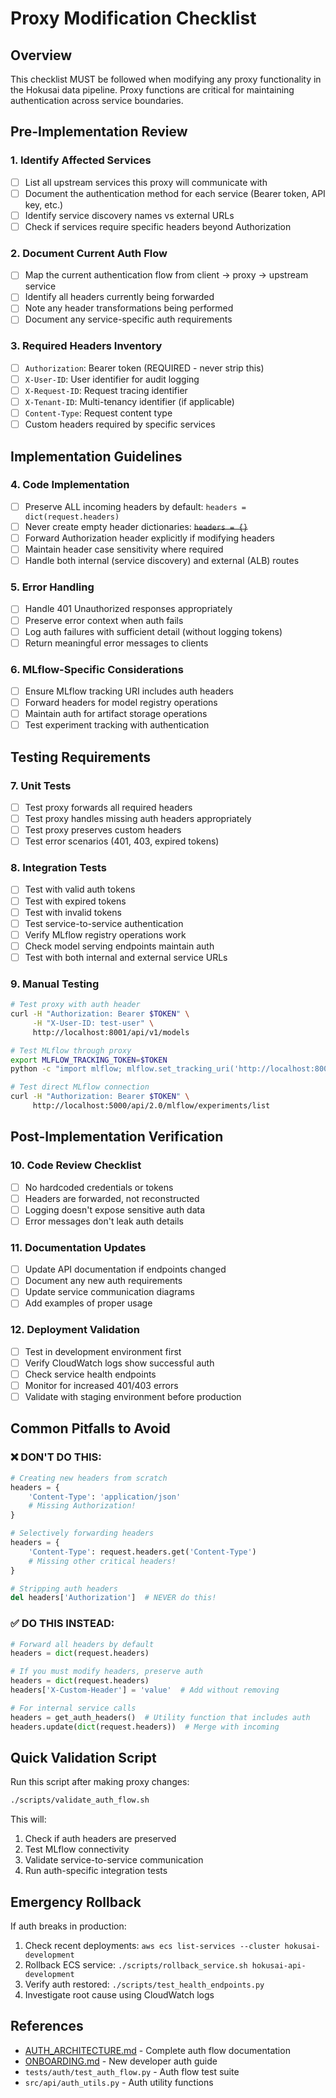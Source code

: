 # Proxy Modification Checklist

## Overview
This checklist MUST be followed when modifying any proxy functionality in the Hokusai data pipeline. Proxy functions are critical for maintaining authentication across service boundaries.

## Pre-Implementation Review

### 1. Identify Affected Services
- [ ] List all upstream services this proxy will communicate with
- [ ] Document the authentication method for each service (Bearer token, API key, etc.)
- [ ] Identify service discovery names vs external URLs
- [ ] Check if services require specific headers beyond Authorization

### 2. Document Current Auth Flow
- [ ] Map the current authentication flow from client → proxy → upstream service
- [ ] Identify all headers currently being forwarded
- [ ] Note any header transformations being performed
- [ ] Document any service-specific auth requirements

### 3. Required Headers Inventory
- [ ] `Authorization`: Bearer token (REQUIRED - never strip this)
- [ ] `X-User-ID`: User identifier for audit logging
- [ ] `X-Request-ID`: Request tracing identifier
- [ ] `X-Tenant-ID`: Multi-tenancy identifier (if applicable)
- [ ] `Content-Type`: Request content type
- [ ] Custom headers required by specific services

## Implementation Guidelines

### 4. Code Implementation
- [ ] Preserve ALL incoming headers by default: `headers = dict(request.headers)`
- [ ] Never create empty header dictionaries: ~~`headers = {}`~~
- [ ] Forward Authorization header explicitly if modifying headers
- [ ] Maintain header case sensitivity where required
- [ ] Handle both internal (service discovery) and external (ALB) routes

### 5. Error Handling
- [ ] Handle 401 Unauthorized responses appropriately
- [ ] Preserve error context when auth fails
- [ ] Log auth failures with sufficient detail (without logging tokens)
- [ ] Return meaningful error messages to clients

### 6. MLflow-Specific Considerations
- [ ] Ensure MLflow tracking URI includes auth headers
- [ ] Forward headers for model registry operations
- [ ] Maintain auth for artifact storage operations
- [ ] Test experiment tracking with authentication

## Testing Requirements

### 7. Unit Tests
- [ ] Test proxy forwards all required headers
- [ ] Test proxy handles missing auth headers appropriately
- [ ] Test proxy preserves custom headers
- [ ] Test error scenarios (401, 403, expired tokens)

### 8. Integration Tests
- [ ] Test with valid auth tokens
- [ ] Test with expired tokens
- [ ] Test with invalid tokens
- [ ] Test service-to-service authentication
- [ ] Verify MLflow registry operations work
- [ ] Check model serving endpoints maintain auth
- [ ] Test with both internal and external service URLs

### 9. Manual Testing
```bash
# Test proxy with auth header
curl -H "Authorization: Bearer $TOKEN" \
     -H "X-User-ID: test-user" \
     http://localhost:8001/api/v1/models

# Test MLflow through proxy
export MLFLOW_TRACKING_TOKEN=$TOKEN
python -c "import mlflow; mlflow.set_tracking_uri('http://localhost:8001/mlflow'); mlflow.list_experiments()"

# Test direct MLflow connection
curl -H "Authorization: Bearer $TOKEN" \
     http://localhost:5000/api/2.0/mlflow/experiments/list
```

## Post-Implementation Verification

### 10. Code Review Checklist
- [ ] No hardcoded credentials or tokens
- [ ] Headers are forwarded, not reconstructed
- [ ] Logging doesn't expose sensitive auth data
- [ ] Error messages don't leak auth details

### 11. Documentation Updates
- [ ] Update API documentation if endpoints changed
- [ ] Document any new auth requirements
- [ ] Update service communication diagrams
- [ ] Add examples of proper usage

### 12. Deployment Validation
- [ ] Test in development environment first
- [ ] Verify CloudWatch logs show successful auth
- [ ] Check service health endpoints
- [ ] Monitor for increased 401/403 errors
- [ ] Validate with staging environment before production

## Common Pitfalls to Avoid

### ❌ DON'T DO THIS:
```python
# Creating new headers from scratch
headers = {
    'Content-Type': 'application/json'
    # Missing Authorization!
}

# Selectively forwarding headers
headers = {
    'Content-Type': request.headers.get('Content-Type')
    # Missing other critical headers!
}

# Stripping auth headers
del headers['Authorization']  # NEVER do this!
```

### ✅ DO THIS INSTEAD:
```python
# Forward all headers by default
headers = dict(request.headers)

# If you must modify headers, preserve auth
headers = dict(request.headers)
headers['X-Custom-Header'] = 'value'  # Add without removing

# For internal service calls
headers = get_auth_headers()  # Utility function that includes auth
headers.update(dict(request.headers))  # Merge with incoming
```

## Quick Validation Script

Run this script after making proxy changes:
```bash
./scripts/validate_auth_flow.sh
```

This will:
1. Check if auth headers are preserved
2. Test MLflow connectivity
3. Validate service-to-service communication
4. Run auth-specific integration tests

## Emergency Rollback

If auth breaks in production:
1. Check recent deployments: `aws ecs list-services --cluster hokusai-development`
2. Rollback ECS service: `./scripts/rollback_service.sh hokusai-api-development`
3. Verify auth restored: `./scripts/test_health_endpoints.py`
4. Investigate root cause using CloudWatch logs

## References

- [AUTH_ARCHITECTURE.md](./AUTH_ARCHITECTURE.md) - Complete auth flow documentation
- [ONBOARDING.md](./ONBOARDING.md) - New developer auth guide
- `tests/auth/test_auth_flow.py` - Auth flow test suite
- `src/api/auth_utils.py` - Auth utility functions